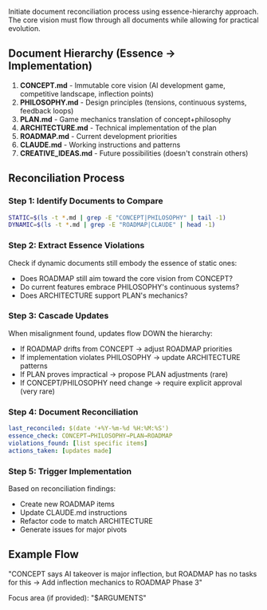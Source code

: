 Initiate document reconciliation process using essence-hierarchy approach. The core vision must flow through all documents while allowing for practical evolution.

## Document Hierarchy (Essence → Implementation)
1. **CONCEPT.md** - Immutable core vision (AI development game, competitive landscape, inflection points)
2. **PHILOSOPHY.md** - Design principles (tensions, continuous systems, feedback loops)
3. **PLAN.md** - Game mechanics translation of concept+philosophy
4. **ARCHITECTURE.md** - Technical implementation of the plan
5. **ROADMAP.md** - Current development priorities
6. **CLAUDE.md** - Working instructions and patterns
7. **CREATIVE_IDEAS.md** - Future possibilities (doesn't constrain others)

## Reconciliation Process

### Step 1: Identify Documents to Compare
```bash
STATIC=$(ls -t *.md | grep -E "CONCEPT|PHILOSOPHY" | tail -1)
DYNAMIC=$(ls -t *.md | grep -E "ROADMAP|CLAUDE" | head -1)
```

### Step 2: Extract Essence Violations
Check if dynamic documents still embody the essence of static ones:
- Does ROADMAP still aim toward the core vision from CONCEPT?
- Do current features embrace PHILOSOPHY's continuous systems?
- Does ARCHITECTURE support PLAN's mechanics?

### Step 3: Cascade Updates
When misalignment found, updates flow DOWN the hierarchy:
- If ROADMAP drifts from CONCEPT → adjust ROADMAP priorities
- If implementation violates PHILOSOPHY → update ARCHITECTURE patterns
- If PLAN proves impractical → propose PLAN adjustments (rare)
- If CONCEPT/PHILOSOPHY need change → require explicit approval (very rare)

### Step 4: Document Reconciliation
```yaml
last_reconciled: $(date '+%Y-%m-%d %H:%M:%S')
essence_check: CONCEPT→PHILOSOPHY→PLAN→ROADMAP
violations_found: [list specific items]
actions_taken: [updates made]
```

### Step 5: Trigger Implementation
Based on reconciliation findings:
- Create new ROADMAP items
- Update CLAUDE.md instructions
- Refactor code to match ARCHITECTURE
- Generate issues for major pivots

## Example Flow
"CONCEPT says AI takeover is major inflection, but ROADMAP has no tasks for this → Add inflection mechanics to ROADMAP Phase 3"

Focus area (if provided): "$ARGUMENTS"